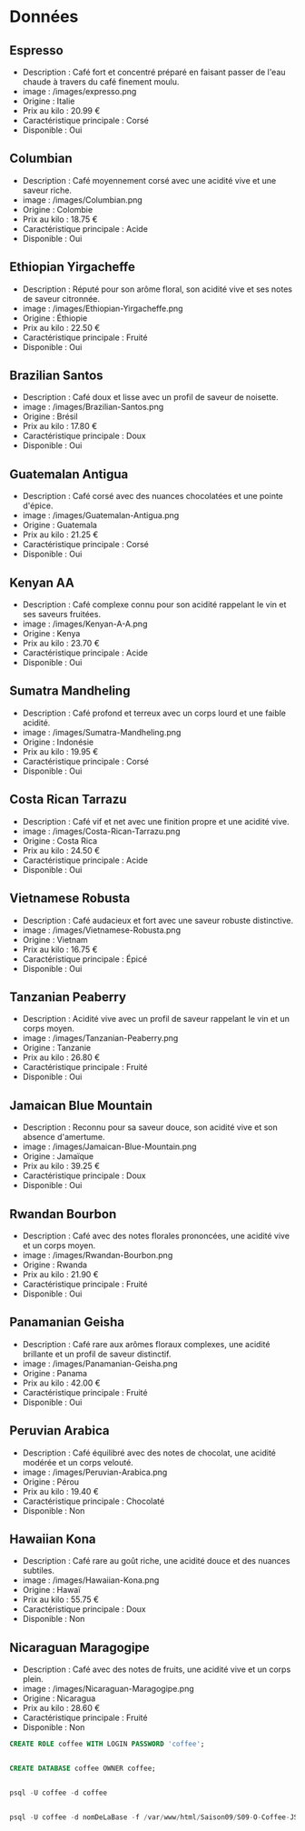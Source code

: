# Données

## Espresso

- Description : Café fort et concentré préparé en faisant passer de l'eau chaude à travers du café finement moulu.
- image : /images/expresso.png
- Origine : Italie
- Prix au kilo : 20.99 €
- Caractéristique principale : Corsé
- Disponible : Oui

## Columbian

- Description : Café moyennement corsé avec une acidité vive et une saveur riche.
- image : /images/Columbian.png
- Origine : Colombie
- Prix au kilo : 18.75 €
- Caractéristique principale : Acide
- Disponible : Oui

## Ethiopian Yirgacheffe

- Description : Réputé pour son arôme floral, son acidité vive et ses notes de saveur citronnée.
- image : /images/Ethiopian-Yirgacheffe.png
- Origine : Éthiopie
- Prix au kilo : 22.50 €
- Caractéristique principale : Fruité
- Disponible : Oui

## Brazilian Santos

- Description : Café doux et lisse avec un profil de saveur de noisette.
- image : /images/Brazilian-Santos.png
- Origine : Brésil
- Prix au kilo : 17.80 €
- Caractéristique principale : Doux
- Disponible : Oui

## Guatemalan Antigua

- Description : Café corsé avec des nuances chocolatées et une pointe d'épice.
- image : /images/Guatemalan-Antigua.png
- Origine : Guatemala
- Prix au kilo : 21.25 €
- Caractéristique principale : Corsé
- Disponible : Oui

## Kenyan AA

- Description : Café complexe connu pour son acidité rappelant le vin et ses saveurs fruitées.
- image : /images/Kenyan-A-A.png
- Origine : Kenya
- Prix au kilo : 23.70 €
- Caractéristique principale : Acide
- Disponible : Oui

## Sumatra Mandheling

- Description : Café profond et terreux avec un corps lourd et une faible acidité.
- image : /images/Sumatra-Mandheling.png
- Origine : Indonésie
- Prix au kilo : 19.95 €
- Caractéristique principale : Corsé
- Disponible : Oui

## Costa Rican Tarrazu

- Description : Café vif et net avec une finition propre et une acidité vive.
- image : /images/Costa-Rican-Tarrazu.png
- Origine : Costa Rica
- Prix au kilo : 24.50 €
- Caractéristique principale : Acide
- Disponible : Oui

## Vietnamese Robusta

- Description : Café audacieux et fort avec une saveur robuste distinctive.
- image : /images/Vietnamese-Robusta.png
- Origine : Vietnam
- Prix au kilo : 16.75 €
- Caractéristique principale : Épicé
- Disponible : Oui

## Tanzanian Peaberry

- Description : Acidité vive avec un profil de saveur rappelant le vin et un corps moyen.
- image : /images/Tanzanian-Peaberry.png
- Origine : Tanzanie
- Prix au kilo : 26.80 €
- Caractéristique principale : Fruité
- Disponible : Oui

## Jamaican Blue Mountain

- Description : Reconnu pour sa saveur douce, son acidité vive et son absence d'amertume.
- image : /images/Jamaican-Blue-Mountain.png
- Origine : Jamaïque
- Prix au kilo : 39.25 €
- Caractéristique principale : Doux
- Disponible : Oui

## Rwandan Bourbon

- Description : Café avec des notes florales prononcées, une acidité vive et un corps moyen.
- image : /images/Rwandan-Bourbon.png
- Origine : Rwanda
- Prix au kilo : 21.90 €
- Caractéristique principale : Fruité
- Disponible : Oui

## Panamanian Geisha

- Description : Café rare aux arômes floraux complexes, une acidité brillante et un profil de saveur distinctif.
- image : /images/Panamanian-Geisha.png
- Origine : Panama
- Prix au kilo : 42.00 €
- Caractéristique principale : Fruité
- Disponible : Oui

## Peruvian Arabica

- Description : Café équilibré avec des notes de chocolat, une acidité modérée et un corps velouté.
- image : /images/Peruvian-Arabica.png
- Origine : Pérou
- Prix au kilo : 19.40 €
- Caractéristique principale : Chocolaté
- Disponible : Non

## Hawaiian Kona

- Description : Café rare au goût riche, une acidité douce et des nuances subtiles.
- image : /images/Hawaiian-Kona.png
- Origine : Hawaï
- Prix au kilo : 55.75 €
- Caractéristique principale : Doux
- Disponible : Non

## Nicaraguan Maragogipe

- Description : Café avec des notes de fruits, une acidité vive et un corps plein.
- image : /images/Nicaraguan-Maragogipe.png
- Origine : Nicaragua
- Prix au kilo : 28.60 €
- Caractéristique principale : Fruité
- Disponible : Non



```sql
CREATE ROLE coffee WITH LOGIN PASSWORD 'coffee';


CREATE DATABASE coffee OWNER coffee;


psql -U coffee -d coffee


psql -U coffee -d nomDeLaBase -f /var/www/html/Saison09/S09-O-Coffee-JSpsaceW/data/create-database.sql
```